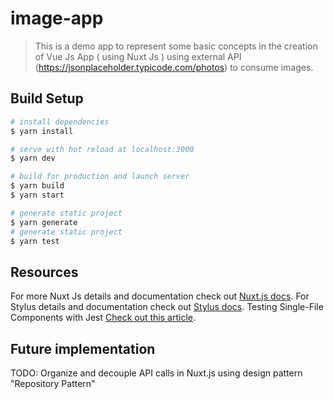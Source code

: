 # image-app

> This is a demo app to represent some basic concepts in the creation of Vue Js App ( using Nuxt Js ) using external API (https://jsonplaceholder.typicode.com/photos) to consume images.

## Build Setup

``` bash
# install dependencies
$ yarn install

# serve with hot reload at localhost:3000
$ yarn dev

# build for production and launch server
$ yarn build
$ yarn start

# generate static project
$ yarn generate
# generate static project
$ yarn test
```
## Resources
For more Nuxt Js details and documentation check out [Nuxt.js docs](https://nuxtjs.org).
For Stylus details and documentation check out [Stylus docs](http://stylus-lang.com/).
Testing Single-File Components with Jest [Check out this article](https://vue-test-utils.vuejs.org/guides/testing-single-file-components-with-jest.html).

## Future implementation
 TODO: Organize and decouple API calls in Nuxt.js using design pattern "Repository Pattern"

